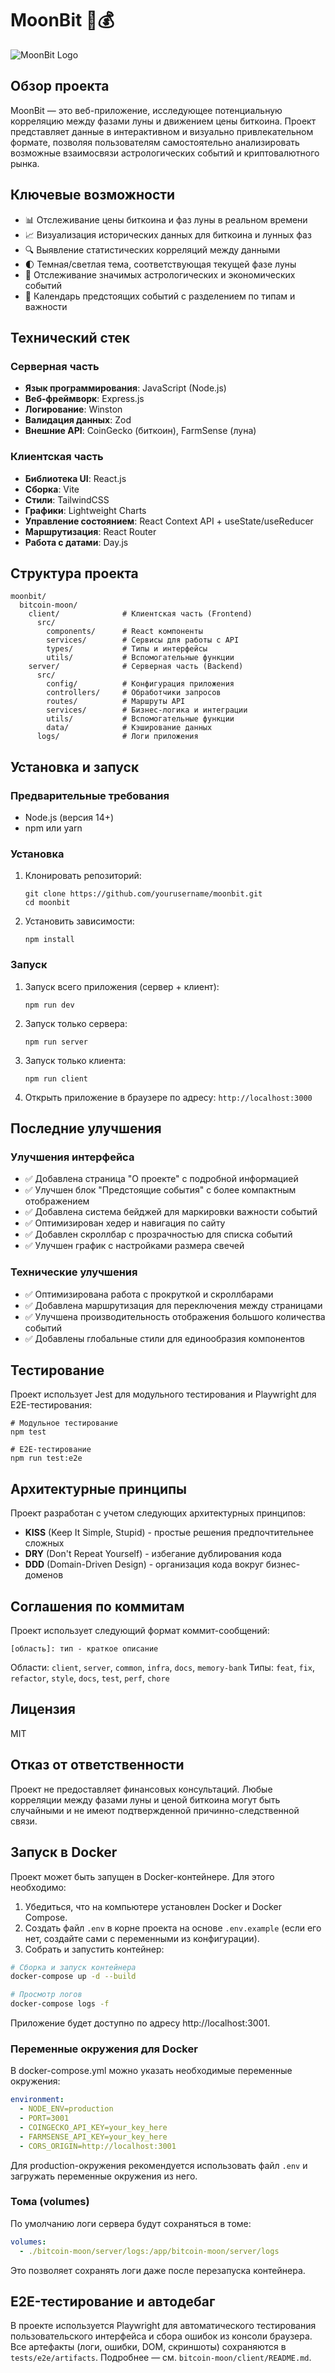 # MoonBit 🌙💰

![MoonBit Logo](bitcoin-moon/client/public/bitcoin-moon-logo.png)

## Обзор проекта

MoonBit — это веб-приложение, исследующее потенциальную корреляцию между фазами луны и движением цены биткоина. Проект представляет данные в интерактивном и визуально привлекательном формате, позволяя пользователям самостоятельно анализировать возможные взаимосвязи астрологических событий и криптовалютного рынка.

## Ключевые возможности

- 📊 Отслеживание цены биткоина и фаз луны в реальном времени
- 📈 Визуализация исторических данных для биткоина и лунных фаз
- 🔍 Выявление статистических корреляций между данными
- 🌓 Темная/светлая тема, соответствующая текущей фазе луны
- 📅 Отслеживание значимых астрологических и экономических событий
- 🔮 Календарь предстоящих событий с разделением по типам и важности

## Технический стек

### Серверная часть

- **Язык программирования**: JavaScript (Node.js)
- **Веб-фреймворк**: Express.js
- **Логирование**: Winston
- **Валидация данных**: Zod
- **Внешние API**: CoinGecko (биткоин), FarmSense (луна)

### Клиентская часть

- **Библиотека UI**: React.js
- **Сборка**: Vite
- **Стили**: TailwindCSS
- **Графики**: Lightweight Charts
- **Управление состоянием**: React Context API + useState/useReducer
- **Маршрутизация**: React Router
- **Работа с датами**: Day.js

## Структура проекта

```
moonbit/
  bitcoin-moon/
    client/              # Клиентская часть (Frontend)
      src/
        components/      # React компоненты
        services/        # Сервисы для работы с API
        types/           # Типы и интерфейсы
        utils/           # Вспомогательные функции
    server/              # Серверная часть (Backend)
      src/
        config/          # Конфигурация приложения
        controllers/     # Обработчики запросов
        routes/          # Маршруты API
        services/        # Бизнес-логика и интеграции
        utils/           # Вспомогательные функции
        data/            # Кэширование данных
      logs/              # Логи приложения
```

## Установка и запуск

### Предварительные требования

- Node.js (версия 14+)
- npm или yarn

### Установка

1. Клонировать репозиторий:

   ```
   git clone https://github.com/yourusername/moonbit.git
   cd moonbit
   ```

2. Установить зависимости:

   ```
   npm install
   ```

### Запуск

1. Запуск всего приложения (сервер + клиент):

   ```
   npm run dev
   ```

2. Запуск только сервера:

   ```
   npm run server
   ```

3. Запуск только клиента:

   ```
   npm run client
   ```

4. Открыть приложение в браузере по адресу: `http://localhost:3000`

## Последние улучшения

### Улучшения интерфейса
- ✅ Добавлена страница "О проекте" с подробной информацией
- ✅ Улучшен блок "Предстоящие события" с более компактным отображением
- ✅ Добавлена система бейджей для маркировки важности событий
- ✅ Оптимизирован хедер и навигация по сайту
- ✅ Добавлен скроллбар с прозрачностью для списка событий
- ✅ Улучшен график с настройками размера свечей

### Технические улучшения
- ✅ Оптимизирована работа с прокруткой и скроллбарами
- ✅ Добавлена маршрутизация для переключения между страницами
- ✅ Улучшена производительность отображения большого количества событий
- ✅ Добавлены глобальные стили для единообразия компонентов

## Тестирование

Проект использует Jest для модульного тестирования и Playwright для E2E-тестирования:

```
# Модульное тестирование
npm test

# E2E-тестирование
npm run test:e2e
```

## Архитектурные принципы

Проект разработан с учетом следующих архитектурных принципов:

- **KISS** (Keep It Simple, Stupid) - простые решения предпочтительнее сложных
- **DRY** (Don't Repeat Yourself) - избегание дублирования кода
- **DDD** (Domain-Driven Design) - организация кода вокруг бизнес-доменов

## Соглашения по коммитам

Проект использует следующий формат коммит-сообщений:

```
[область]: тип - краткое описание
```

Области: `client`, `server`, `common`, `infra`, `docs`, `memory-bank`
Типы: `feat`, `fix`, `refactor`, `style`, `docs`, `test`, `perf`, `chore`

## Лицензия

MIT

## Отказ от ответственности

Проект не предоставляет финансовых консультаций. Любые корреляции между фазами луны и ценой биткоина могут быть случайными и не имеют подтвержденной причинно-следственной связи.

## Запуск в Docker

Проект может быть запущен в Docker-контейнере. Для этого необходимо:

1. Убедиться, что на компьютере установлен Docker и Docker Compose.
2. Создать файл `.env` в корне проекта на основе `.env.example` (если его нет, создайте сами с переменными из конфигурации).
3. Собрать и запустить контейнер:

```bash
# Сборка и запуск контейнера
docker-compose up -d --build

# Просмотр логов
docker-compose logs -f
```

Приложение будет доступно по адресу http://localhost:3001.

### Переменные окружения для Docker

В docker-compose.yml можно указать необходимые переменные окружения:

```yaml
environment:
  - NODE_ENV=production
  - PORT=3001
  - COINGECKO_API_KEY=your_key_here
  - FARMSENSE_API_KEY=your_key_here
  - CORS_ORIGIN=http://localhost:3001
```

Для production-окружения рекомендуется использовать файл `.env` и загружать переменные окружения из него.

### Тома (volumes)

По умолчанию логи сервера будут сохраняться в томе:

```yaml
volumes:
  - ./bitcoin-moon/server/logs:/app/bitcoin-moon/server/logs
```

Это позволяет сохранять логи даже после перезапуска контейнера.

## E2E-тестирование и автодебаг

В проекте используется Playwright для автоматического тестирования пользовательского интерфейса и сбора ошибок из консоли браузера. Все артефакты (логи, ошибки, DOM, скриншоты) сохраняются в `tests/e2e/artifacts`. Подробнее — см. `bitcoin-moon/client/README.md`.
